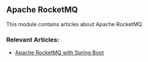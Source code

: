 ## Apache RocketMQ

This module contains articles about Apache RocketMQ

### Relevant Articles: 

- [Apache RocketMQ with Spring Boot](https://www.baeldung.com/apache-rocketmq-spring-boot)
